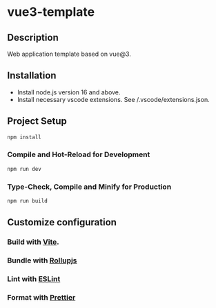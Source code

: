 # vue3-template

## Description

Web application template based on vue@3.

## Installation

- Install node.js version 16 and above.
- Install necessary vscode extensions. See /.vscode/extensions.json.

## Project Setup

```sh
npm install
```

### Compile and Hot-Reload for Development

```sh
npm run dev
```

### Type-Check, Compile and Minify for Production

```sh
npm run build
```

## Customize configuration

### Build with [Vite](https://vitejs.dev/config/).

### Bundle with [Rollupjs](https://rollupjs.org/)

### Lint with [ESLint](https://eslint.org/)

### Format with [Prettier](https://prettier.io/)
